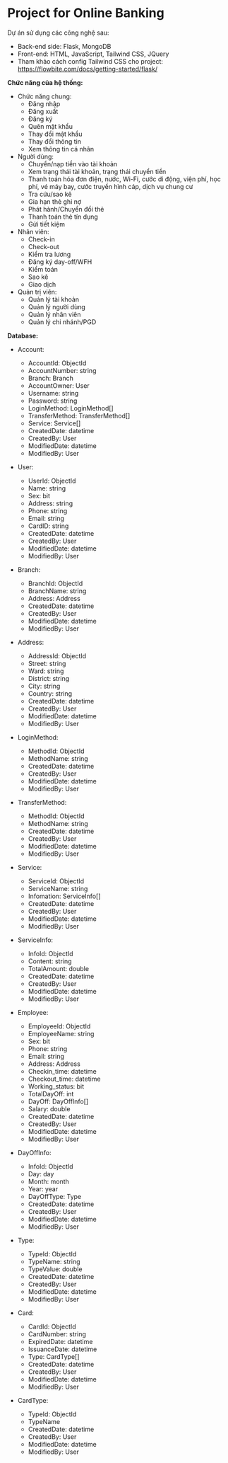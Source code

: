 # Project for Online Banking
Dự án sử dụng các công nghệ sau:
- Back-end side: Flask, MongoDB
- Front-end: HTML, JavaScript, Tailwind CSS, JQuery
- Tham khảo cách config Tailwind CSS cho project: https://flowbite.com/docs/getting-started/flask/

<b>Chức năng của hệ thống:</b>
- Chức năng chung:
	+ Đăng nhập
	+ Đăng xuất
	+ Đăng ký
	+ Quên mật khẩu
	+ Thay đổi mật khẩu
	+ Thay đổi thông tin
	+ Xem thông tin cá nhân
- Người dùng:
	+ Chuyển/nạp tiền vào tài khoản
	+ Xem trạng thái tài khoản, trạng thái chuyển tiền
	+ Thanh toán hóa đơn điện, nước, Wi-Fi, cước di động, viện phí, học phí, vé máy bay, cước truyền hình cáp, dịch vụ chung cư
	+ Tra cứu/sao kê
	+ Gia hạn thẻ ghi nợ
	+ Phát hành/Chuyển đổi thẻ
	+ Thanh toán thẻ tín dụng
	+ Gửi tiết kiệm
- Nhân viên:
	+ Check-in
	+ Check-out
	+ Kiểm tra lương
	+ Đăng ký day-off/WFH
	+ Kiểm toán
	+ Sao kê
	+ Giao dịch
- Quản trị viên:
	+ Quản lý tài khoản
	+ Quản lý người dùng
	+ Quản lý nhân viên
	+ Quản lý chi nhánh/PGD

<b>Database:</b>
- Account:
	+ AccountId: ObjectId
	+ AccountNumber: string
	+ Branch: Branch
	+ AccountOwner: User
	+ Username: string
	+ Password: string
	+ LoginMethod: LoginMethod[]
	+ TransferMethod: TransferMethod[]
	+ Service: Service[]
	+ CreatedDate: datetime
	+ CreatedBy: User
	+ ModifiedDate: datetime
	+ ModifiedBy: User
	
- User:
	+ UserId: ObjectId
	+ Name: string
	+ Sex: bit
	+ Address: string
	+ Phone: string
	+ Email: string
	+ CardID: string
	+ CreatedDate: datetime
	+ CreatedBy: User
	+ ModifiedDate: datetime
	+ ModifiedBy: User

- Branch:
	+ BranchId: ObjectId
	+ BranchName: string
	+ Address: Address
	+ CreatedDate: datetime
	+ CreatedBy: User
	+ ModifiedDate: datetime
	+ ModifiedBy: User
	
- Address:
	+ AddressId: ObjectId
	+ Street: string
	+ Ward: string
	+ District: string
	+ City: string
	+ Country: string
	+ CreatedDate: datetime
	+ CreatedBy: User
	+ ModifiedDate: datetime
	+ ModifiedBy: User
	
- LoginMethod:
	+ MethodId: ObjectId
	+ MethodName: string
	+ CreatedDate: datetime
	+ CreatedBy: User
	+ ModifiedDate: datetime
	+ ModifiedBy: User
	
- TransferMethod:
	+ MethodId: ObjectId
	+ MethodName: string
	+ CreatedDate: datetime
	+ CreatedBy: User
	+ ModifiedDate: datetime
	+ ModifiedBy: User
	
- Service:
	+ ServiceId: ObjectId
	+ ServiceName: string
	+ Infomation: ServiceInfo[]
	+ CreatedDate: datetime
	+ CreatedBy: User
	+ ModifiedDate: datetime
	+ ModifiedBy: User
	
- ServiceInfo:
	+ InfoId: ObjectId
	+ Content: string
	+ TotalAmount: double
	+ CreatedDate: datetime
	+ CreatedBy: User
	+ ModifiedDate: datetime
	+ ModifiedBy: User

- Employee:
	+ EmployeeId: ObjectId
	+ EmployeeName: string
	+ Sex: bit
	+ Phone: string
	+ Email: string
	+ Address: Address
	+ Checkin_time: datetime
	+ Checkout_time: datetime
	+ Working_status: bit
	+ TotalDayOff: int
	+ DayOff: DayOffInfo[]
	+ Salary: double
	+ CreatedDate: datetime
	+ CreatedBy: User
	+ ModifiedDate: datetime
	+ ModifiedBy: User
	
- DayOffInfo:
	+ InfoId: ObjectId
	+ Day: day
	+ Month: month
	+ Year: year
	+ DayOffType: Type
	+ CreatedDate: datetime
	+ CreatedBy: User
	+ ModifiedDate: datetime
	+ ModifiedBy: User
	
- Type:
	+ TypeId: ObjectId
	+ TypeName: string
	+ TypeValue: double
	+ CreatedDate: datetime
	+ CreatedBy: User
	+ ModifiedDate: datetime
	+ ModifiedBy: User
	
- Card:
	+ CardId: ObjectId
	+ CardNumber: string
	+ ExpiredDate: datetime
	+ IssuanceDate: datetime
	+ Type: CardType[]
	+ CreatedDate: datetime
	+ CreatedBy: User
	+ ModifiedDate: datetime
	+ ModifiedBy: User

- CardType:
	+ TypeId: ObjectId
	+ TypeName
	+ CreatedDate: datetime
	+ CreatedBy: User
	+ ModifiedDate: datetime
	+ ModifiedBy: User
